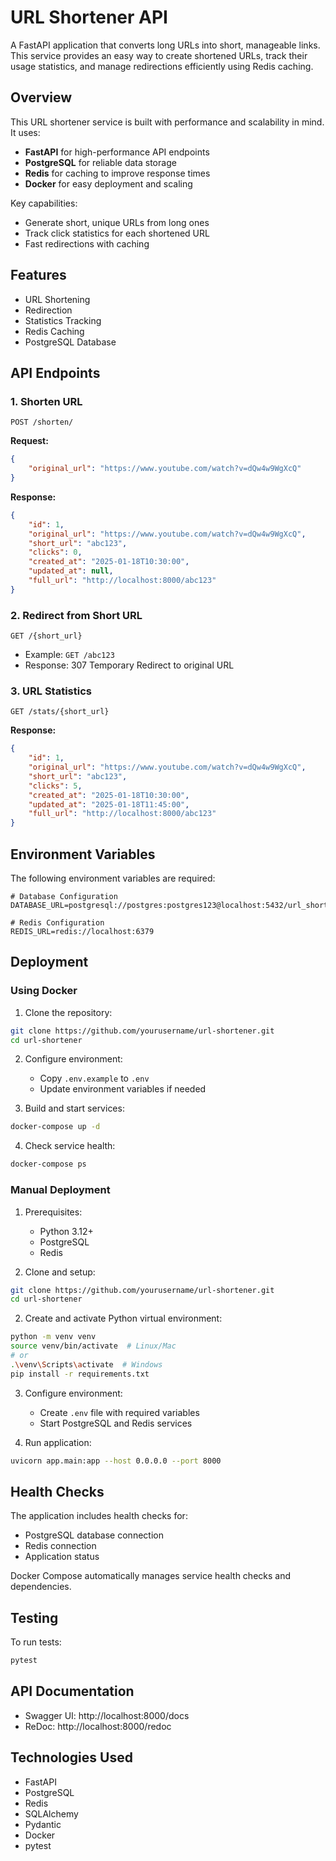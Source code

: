 # URL Shortener API

A FastAPI application that converts long URLs into short, manageable links. This service provides an easy way to create shortened URLs, track their usage statistics, and manage redirections efficiently using Redis caching.

## Overview

This URL shortener service is built with performance and scalability in mind. It uses:
- **FastAPI** for high-performance API endpoints
- **PostgreSQL** for reliable data storage
- **Redis** for caching to improve response times
- **Docker** for easy deployment and scaling

Key capabilities:
- Generate short, unique URLs from long ones
- Track click statistics for each shortened URL
- Fast redirections with caching

## Features

- URL Shortening
- Redirection
- Statistics Tracking
- Redis Caching
- PostgreSQL Database

## API Endpoints

### 1. Shorten URL
```http
POST /shorten/
```

**Request:**
```json
{
    "original_url": "https://www.youtube.com/watch?v=dQw4w9WgXcQ"
}
```

**Response:**
```json
{
    "id": 1,
    "original_url": "https://www.youtube.com/watch?v=dQw4w9WgXcQ",
    "short_url": "abc123",
    "clicks": 0,
    "created_at": "2025-01-18T10:30:00",
    "updated_at": null,
    "full_url": "http://localhost:8000/abc123"
}
```

### 2. Redirect from Short URL
```http
GET /{short_url}
```
- Example: `GET /abc123`
- Response: 307 Temporary Redirect to original URL

### 3. URL Statistics
```http
GET /stats/{short_url}
```

**Response:**
```json
{
    "id": 1,
    "original_url": "https://www.youtube.com/watch?v=dQw4w9WgXcQ",
    "short_url": "abc123",
    "clicks": 5,
    "created_at": "2025-01-18T10:30:00",
    "updated_at": "2025-01-18T11:45:00",
    "full_url": "http://localhost:8000/abc123"
}
```

## Environment Variables

The following environment variables are required:

```env
# Database Configuration
DATABASE_URL=postgresql://postgres:postgres123@localhost:5432/url_shortener

# Redis Configuration
REDIS_URL=redis://localhost:6379
```

## Deployment

### Using Docker

1. Clone the repository:
```bash
git clone https://github.com/yourusername/url-shortener.git
cd url-shortener
```

2. Configure environment:
   - Copy `.env.example` to `.env`
   - Update environment variables if needed

3. Build and start services:
```bash
docker-compose up -d
```

4. Check service health:
```bash
docker-compose ps
```

### Manual Deployment

1. Prerequisites:
   - Python 3.12+
   - PostgreSQL
   - Redis

2. Clone and setup:
```bash
git clone https://github.com/yourusername/url-shortener.git
cd url-shortener
```

2. Create and activate Python virtual environment:
```bash
python -m venv venv
source venv/bin/activate  # Linux/Mac
# or
.\venv\Scripts\activate  # Windows
pip install -r requirements.txt
```

3. Configure environment:
   - Create `.env` file with required variables
   - Start PostgreSQL and Redis services

4. Run application:
```bash
uvicorn app.main:app --host 0.0.0.0 --port 8000
```

## Health Checks

The application includes health checks for:
- PostgreSQL database connection
- Redis connection
- Application status

Docker Compose automatically manages service health checks and dependencies.

## Testing

To run tests:
```bash
pytest
```

## API Documentation

- Swagger UI: http://localhost:8000/docs
- ReDoc: http://localhost:8000/redoc

## Technologies Used

- FastAPI
- PostgreSQL
- Redis
- SQLAlchemy
- Pydantic
- Docker
- pytest
